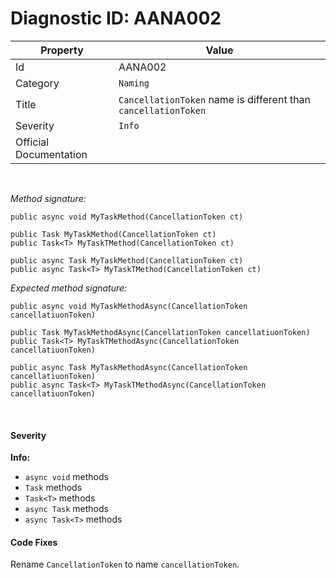 # Diagnostic ID: AANA002

| Property               | Value                                                             |
| ---------------------- | ------------------------------------------------------------------|
| Id                     | AANA002                                                           |
| Category				 | `Naming`										                     |
| Title                  | `CancellationToken` name is different than `cancellationToken` |
| Severity               | `Info`                                                            |
| Official Documentation |                                                                   |

<br />

_Method signature:_

```
public async void MyTaskMethod(CancellationToken ct)

public Task MyTaskMethod(CancellationToken ct)
public Task<T> MyTaskTMethod(CancellationToken ct)

public async Task MyTaskMethod(CancellationToken ct)
public async Task<T> MyTaskTMethod(CancellationToken ct)
```

_Expected method signature:_

```
public async void MyTaskMethodAsync(CancellationToken cancellatiuonToken)

public Task MyTaskMethodAsync(CancellationToken cancellatiuonToken)
public Task<T> MyTaskTMethodAsync(CancellationToken cancellatiuonToken)

public async Task MyTaskMethodAsync(CancellationToken cancellatiuonToken)
public async Task<T> MyTaskTMethodAsync(CancellationToken cancellatiuonToken)
```

<br/>

#### Severity

__Info:__

 - `async void` methods  
 - `Task` methods
 - `Task<T>` methods
 - `async Task` methods
 - `async Task<T>` methods

#### Code Fixes
Rename `CancellationToken` to name `cancellationToken`.